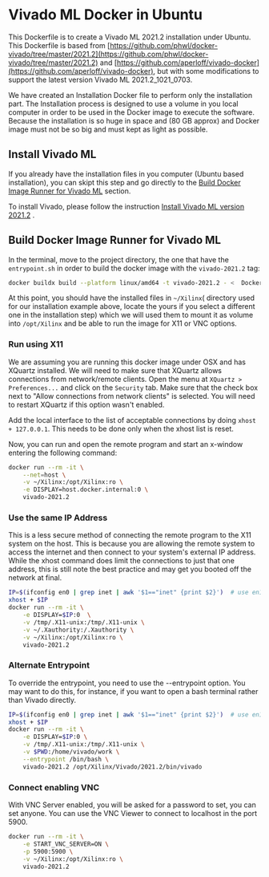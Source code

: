 # Vivado ML Docker in Ubuntu

This Dockerfile is to create a Vivado ML 2021.2 installation under Ubuntu. This Dockerfile is 
based from [https://github.com/phwl/docker-vivado/tree/master/2021.2](https://github.com/phwl/docker-vivado/tree/master/2021.2) 
and [https://github.com/aperloff/vivado-docker](https://github.com/aperloff/vivado-docker), but with some modifications to support 
the latest version Vivado ML 2021.2_1021_0703.

We have created an Installation Docker file to perform only the installation part. The Installation process is designed to
use a volume in you local computer in order to be used in the Docker image to execute the software. Because the installation is
so huge in space and (80 GB approx) and Docker image must not be so big and must kept as light as possible.

## Install Vivado ML

If you already have the installation files in you computer (Ubuntu based installation), you can skipt this step and go directly to
the [Build Docker Image Runner for Vivado ML](#Run_Vivado_ML) section.

To install Vivado, please follow the instruction [Install Vivado ML version 2021.2](2021.2/README.md) .

## Build Docker Image Runner for Vivado ML

In the terminal, move to the project directory, the one that have the `entrypoint.sh` in order to build the docker image
 with the `vivado-2021.2` tag:

```bash
docker buildx build --platform linux/amd64 -t vivado-2021.2 - <  DockerFile
```

At this point, you should have the installed files in `~/Xilinx`( directory used for our installation example above, 
locate the yours if you select a different one in the installation step) which we will used them to mount it as volume 
into `/opt/Xilinx` and be able to run the image for X11 or VNC options.

### Run using X11

We are assuming you are running this docker image under OSX and has XQuartz installed. We will need to make sure that XQuartz 
allows connections from network/remote clients. Open the menu at `XQuartz > Preferences...` and click on the `Security` tab. 
Make sure that the check box next to "Allow connections from network clients" is selected. You will need to restart XQuartz if 
this option wasn't enabled.

Add the local interface to the list of acceptable connections by doing `xhost + 127.0.0.1`. This needs to be done only when the 
xhost list is reset.

Now, you can run and open the remote program and start an x-window entering the following command:

```bash
docker run --rm -it \
    --net=host \
    -v ~/Xilinx:/opt/Xilinx:ro \
    -e DISPLAY=host.docker.internal:0 \
    vivado-2021.2
```

### Use the same IP Address

This is a less secure method of connecting the remote program to the X11 system on the host. This is because you are allowing the remote system to access the internet and then connect to your system's external IP address. While the xhost command does limit the connections to just that one address, this is still note the best practice and may get you booted off the network at final.

```bash
IP=$(ifconfig en0 | grep inet | awk '$1=="inet" {print $2}')  # use en1 for Wifi
xhost + $IP
docker run --rm -it \
    -e DISPLAY=$IP:0  \
    -v /tmp/.X11-unix:/tmp/.X11-unix \
    -v ~/.Xauthority:/.Xauthority \
    -v ~/Xilinx:/opt/Xilinx:ro \
    vivado-2021.2
```

### Alternate Entrypoint

To override the entrypoint, you need to use the --entrypoint option. You may want to do this, for instance, if you want to open a bash terminal rather than Vivado directly.

```bash
IP=$(ifconfig en0 | grep inet | awk '$1=="inet" {print $2}')  # use en1 for Wifi
xhost + $IP
docker run --rm -it \
    -e DISPLAY=$IP:0 \
    -v /tmp/.X11-unix:/tmp/.X11-unix \
    -v $PWD:/home/vivado/work \
    --entrypoint /bin/bash \
    vivado-2021.2 /opt/Xilinx/Vivado/2021.2/bin/vivado
```


### Connect enabling VNC

With VNC Server enabled, you will be asked for a password to set, you can set anyone. You can use the VNC Viewer 
to connect to localhost in the port 5900.

```bash
docker run --rm -it \
    -e START_VNC_SERVER=ON \
    -p 5900:5900 \
    -v ~/Xilinx:/opt/Xilinx:ro \
    vivado-2021.2
```
